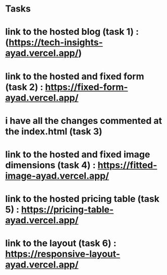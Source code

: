 # Tasks

# link to the hosted blog (task 1) : (https://tech-insights-ayad.vercel.app/)

# link to the hosted and fixed form (task 2) : https://fixed-form-ayad.vercel.app/

# i have all the changes commented at the index.html (task 3)

# link to the hosted and fixed image dimensions (task 4) : https://fitted-image-ayad.vercel.app/

# link to the hosted pricing table (task 5) : https://pricing-table-ayad.vercel.app/

# link to the layout (task 6) : https://responsive-layout-ayad.vercel.app/
